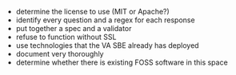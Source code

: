 * determine the license to use (MIT or Apache?)
* identify every question and a regex for each response
* put together a spec and a validator
* refuse to function without SSL
* use technologies that the VA SBE already has deployed
* document very thoroughly
* determine whether there is existing FOSS software in this space
